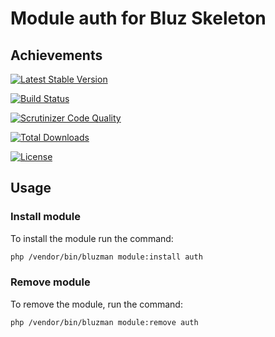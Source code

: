 # Module auth for Bluz Skeleton
## Achievements

[![Latest Stable Version](https://img.shields.io/packagist/v/bluzphp/module-auth.svg?label=version&style=flat)](https://packagist.org/packages/bluzphp/module-auth)

[![Build Status](https://img.shields.io/travis/bluzphp/module-auth/master.svg?style=flat)](https://travis-ci.org/bluzphp/module-auth)

[![Scrutinizer Code Quality](https://img.shields.io/scrutinizer/g/bluzphp/module-auth.svg?style=flat)](https://scrutinizer-ci.com/g/bluzphp/module-auth/)

[![Total Downloads](https://img.shields.io/packagist/dt/bluzphp/module-auth.svg?style=flat)](https://packagist.org/packages/bluzphp/module-auth)

[![License](https://img.shields.io/packagist/l/bluzphp/module-auth.svg?style=flat)](https://packagist.org/packages/bluzphp/module-auth)

## Usage
### Install module
To install the module run the command:

```bash
php /vendor/bin/bluzman module:install auth
```

### Remove module
To remove the module, run the command:

```bash
php /vendor/bin/bluzman module:remove auth
```
